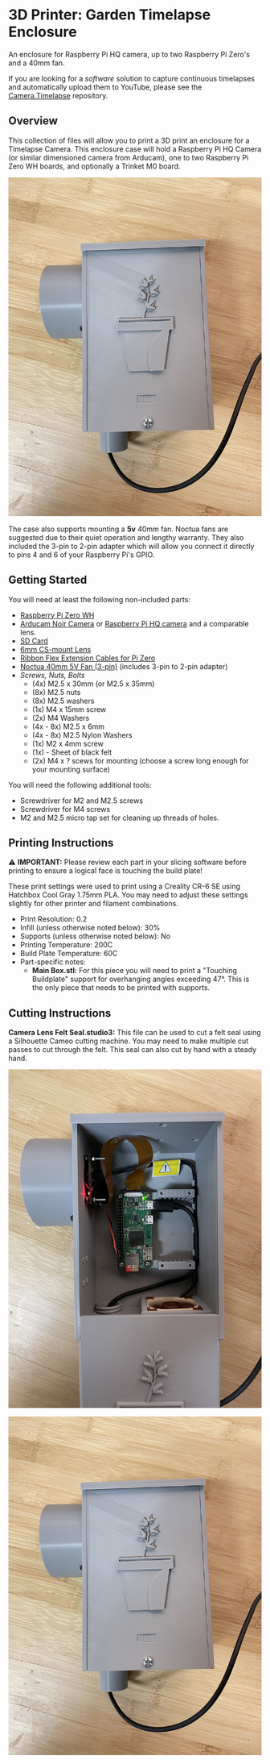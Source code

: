 # 3D Printer: Garden Timelapse Enclosure
An enclosure for Raspberry Pi HQ camera, up to two Raspberry Pi Zero's and a 40mm fan. 

If you are looking for a *software* solution to capture continuous timelapses and automatically upload them to YouTube, please see the [Camera.Timelapse](https://github.com/eat-sleep-code/camera.timelapse) repository.

## Overview

This collection of files will allow you to print a 3D print an enclosure for a Timelapse Camera.  This enclosure case will hold a Raspberry Pi HQ Camera (or similar dimensioned camera from Arducam), one to two Raspberry Pi Zero WH boards, and optionally a Trinket M0 board.  

![Front](/images/Front.jpg)

The case also supports mounting a **5v** 40mm fan.   Noctua fans are suggested due to their quiet operation and lengthy warranty.   They also included the 3-pin to 2-pin adapter which will allow you connect it directly to pins 4 and 6 of your Raspberry Pi's GPIO.

## Getting Started

You will need at least the following non-included parts:
- [Raspberry Pi Zero WH](https://www.adafruit.com/product/3708)
- [Arducam Noir Camera](https://smile.amazon.com/Arducam-Camera-Raspberry-Interchangeable-LS-2717CS/dp/B013JV4Z7K/) or [Raspberry Pi HQ camera](https://www.canakit.com/raspberry-pi-hq-camera.html) and a comparable lens.
- [SD Card](https://smile.amazon.com/gp/product/B07FCMKK5X)
- [6mm CS-mount Lens](https://smile.amazon.com/gp/product/B088GWZPL1)
- [Ribbon Flex Extension Cables for Pi Zero](https://smile.amazon.com/Arducam-Raspberry-Camera-Ribbon-Extension/dp/B085RW9K13)
- [Noctua 40mm 5V Fan (3-pin)](https://smile.amazon.com/gp/product/B00NEMGCIA) (includes 3-pin to 2-pin adapter)
- *Screws, Nuts, Bolts*
  - (4x) M2.5 x 30mm (or M2.5 x 35mm) 
  - (8x) M2.5 nuts
  - (8x) M2.5 washers
  - (1x) M4 x 15mm screw
  - (2x) M4 Washers
  - (4x - 8x) M2.5 x 6mm 
  - (4x - 8x) M2.5 Nylon Washers
  - (1x) M2 x 4mm screw
  - (1x) - Sheet of black felt
  - (2x) M4 x ? scews for mounting (choose a screw long enough for your mounting surface)

You will need the following additional tools:
- Screwdriver for M2 and M2.5 screws
- Screwdriver for M4 screws
- M2 and M2.5 micro tap set for cleaning up threads of holes.


## Printing Instructions

:warning: **IMPORTANT:** Please review each part in your slicing software before printing to ensure a logical face is touching the build plate!      

These print settings were used to print using a Creality CR-6 SE using Hatchbox Cool Gray 1.75mm PLA.   You may need to adjust these settings slightly for other printer and filament combinations.

- Print Resolution: 0.2
- Infill (unless otherwise noted below): 30%
- Supports (unless otherwise noted below): No
- Printing Temperature: 200C
- Build Plate Temperature: 60C
- Part-specific notes:
  - **Main Box.stl:** For this piece you will need to print a "Touching Buildplate" support for overhanging angles exceeding 47°.  This is the only piece that needs to be printed with supports.
  
## Cutting Instructions
**Camera Lens Felt Seal.studio3:** This file can be used to cut a felt seal using a Silhouette Cameo cutting machine.   You may need to make multiple cut passes to cut through the felt.   This seal can also cut by hand with a steady hand.

![Inside](/images/Inside.jpg)

![Left](/images/Front.jpg)
